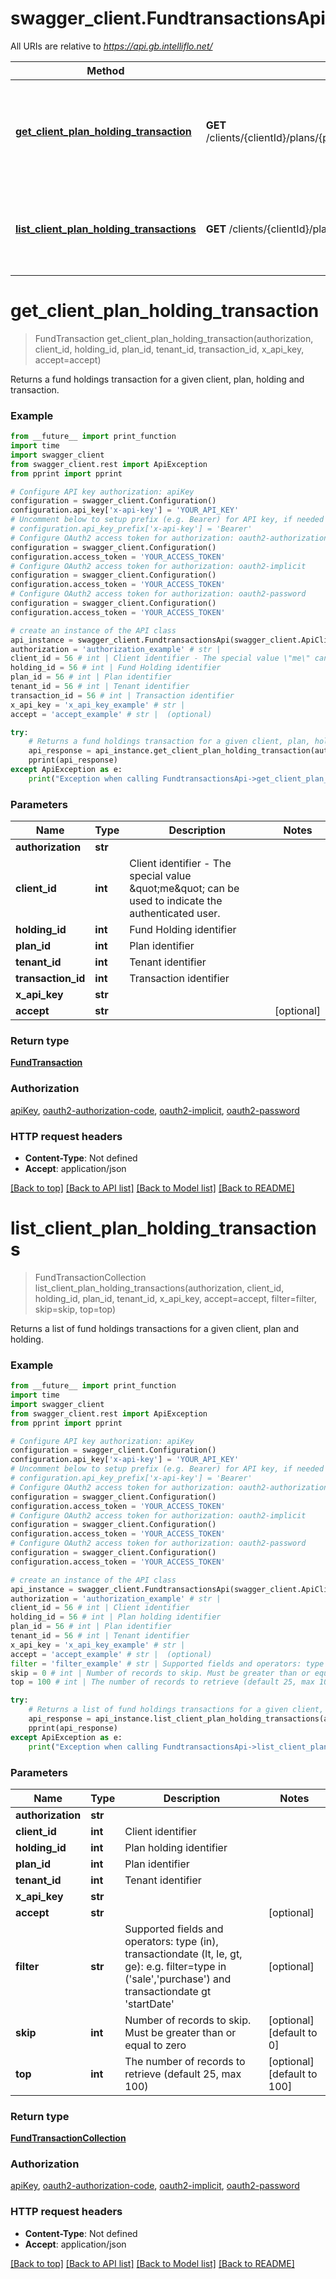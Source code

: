 # swagger_client.FundtransactionsApi

All URIs are relative to *https://api.gb.intelliflo.net/*

Method | HTTP request | Description
------------- | ------------- | -------------
[**get_client_plan_holding_transaction**](FundtransactionsApi.md#get_client_plan_holding_transaction) | **GET** /clients/{clientId}/plans/{planId}/holdings/{holdingId}/transactions/{transactionId} | Returns a fund holdings transaction for a given client, plan, holding and transaction. 
[**list_client_plan_holding_transactions**](FundtransactionsApi.md#list_client_plan_holding_transactions) | **GET** /clients/{clientId}/plans/{planId}/holdings/{holdingId}/transactions | Returns a list of fund holdings transactions for a given client, plan and holding. 

# **get_client_plan_holding_transaction**
> FundTransaction get_client_plan_holding_transaction(authorization, client_id, holding_id, plan_id, tenant_id, transaction_id, x_api_key, accept=accept)

Returns a fund holdings transaction for a given client, plan, holding and transaction. 

### Example
```python
from __future__ import print_function
import time
import swagger_client
from swagger_client.rest import ApiException
from pprint import pprint

# Configure API key authorization: apiKey
configuration = swagger_client.Configuration()
configuration.api_key['x-api-key'] = 'YOUR_API_KEY'
# Uncomment below to setup prefix (e.g. Bearer) for API key, if needed
# configuration.api_key_prefix['x-api-key'] = 'Bearer'
# Configure OAuth2 access token for authorization: oauth2-authorization-code
configuration = swagger_client.Configuration()
configuration.access_token = 'YOUR_ACCESS_TOKEN'
# Configure OAuth2 access token for authorization: oauth2-implicit
configuration = swagger_client.Configuration()
configuration.access_token = 'YOUR_ACCESS_TOKEN'
# Configure OAuth2 access token for authorization: oauth2-password
configuration = swagger_client.Configuration()
configuration.access_token = 'YOUR_ACCESS_TOKEN'

# create an instance of the API class
api_instance = swagger_client.FundtransactionsApi(swagger_client.ApiClient(configuration))
authorization = 'authorization_example' # str | 
client_id = 56 # int | Client identifier - The special value \"me\" can be used to indicate the authenticated user.
holding_id = 56 # int | Fund Holding identifier
plan_id = 56 # int | Plan identifier
tenant_id = 56 # int | Tenant identifier
transaction_id = 56 # int | Transaction identifier
x_api_key = 'x_api_key_example' # str | 
accept = 'accept_example' # str |  (optional)

try:
    # Returns a fund holdings transaction for a given client, plan, holding and transaction. 
    api_response = api_instance.get_client_plan_holding_transaction(authorization, client_id, holding_id, plan_id, tenant_id, transaction_id, x_api_key, accept=accept)
    pprint(api_response)
except ApiException as e:
    print("Exception when calling FundtransactionsApi->get_client_plan_holding_transaction: %s\n" % e)
```

### Parameters

Name | Type | Description  | Notes
------------- | ------------- | ------------- | -------------
 **authorization** | **str**|  | 
 **client_id** | **int**| Client identifier - The special value \&quot;me\&quot; can be used to indicate the authenticated user. | 
 **holding_id** | **int**| Fund Holding identifier | 
 **plan_id** | **int**| Plan identifier | 
 **tenant_id** | **int**| Tenant identifier | 
 **transaction_id** | **int**| Transaction identifier | 
 **x_api_key** | **str**|  | 
 **accept** | **str**|  | [optional] 

### Return type

[**FundTransaction**](FundTransaction.md)

### Authorization

[apiKey](../README.md#apiKey), [oauth2-authorization-code](../README.md#oauth2-authorization-code), [oauth2-implicit](../README.md#oauth2-implicit), [oauth2-password](../README.md#oauth2-password)

### HTTP request headers

 - **Content-Type**: Not defined
 - **Accept**: application/json

[[Back to top]](#) [[Back to API list]](../README.md#documentation-for-api-endpoints) [[Back to Model list]](../README.md#documentation-for-models) [[Back to README]](../README.md)

# **list_client_plan_holding_transactions**
> FundTransactionCollection list_client_plan_holding_transactions(authorization, client_id, holding_id, plan_id, tenant_id, x_api_key, accept=accept, filter=filter, skip=skip, top=top)

Returns a list of fund holdings transactions for a given client, plan and holding. 

### Example
```python
from __future__ import print_function
import time
import swagger_client
from swagger_client.rest import ApiException
from pprint import pprint

# Configure API key authorization: apiKey
configuration = swagger_client.Configuration()
configuration.api_key['x-api-key'] = 'YOUR_API_KEY'
# Uncomment below to setup prefix (e.g. Bearer) for API key, if needed
# configuration.api_key_prefix['x-api-key'] = 'Bearer'
# Configure OAuth2 access token for authorization: oauth2-authorization-code
configuration = swagger_client.Configuration()
configuration.access_token = 'YOUR_ACCESS_TOKEN'
# Configure OAuth2 access token for authorization: oauth2-implicit
configuration = swagger_client.Configuration()
configuration.access_token = 'YOUR_ACCESS_TOKEN'
# Configure OAuth2 access token for authorization: oauth2-password
configuration = swagger_client.Configuration()
configuration.access_token = 'YOUR_ACCESS_TOKEN'

# create an instance of the API class
api_instance = swagger_client.FundtransactionsApi(swagger_client.ApiClient(configuration))
authorization = 'authorization_example' # str | 
client_id = 56 # int | Client identifier
holding_id = 56 # int | Plan holding identifier
plan_id = 56 # int | Plan identifier
tenant_id = 56 # int | Tenant identifier
x_api_key = 'x_api_key_example' # str | 
accept = 'accept_example' # str |  (optional)
filter = 'filter_example' # str | Supported fields and operators: type (in), transactiondate (lt, le, gt, ge): e.g. filter=type in ('sale','purchase') and transactiondate gt 'startDate' (optional)
skip = 0 # int | Number of records to skip. Must be greater than or equal to zero (optional) (default to 0)
top = 100 # int | The number of records to retrieve (default 25, max 100) (optional) (default to 100)

try:
    # Returns a list of fund holdings transactions for a given client, plan and holding. 
    api_response = api_instance.list_client_plan_holding_transactions(authorization, client_id, holding_id, plan_id, tenant_id, x_api_key, accept=accept, filter=filter, skip=skip, top=top)
    pprint(api_response)
except ApiException as e:
    print("Exception when calling FundtransactionsApi->list_client_plan_holding_transactions: %s\n" % e)
```

### Parameters

Name | Type | Description  | Notes
------------- | ------------- | ------------- | -------------
 **authorization** | **str**|  | 
 **client_id** | **int**| Client identifier | 
 **holding_id** | **int**| Plan holding identifier | 
 **plan_id** | **int**| Plan identifier | 
 **tenant_id** | **int**| Tenant identifier | 
 **x_api_key** | **str**|  | 
 **accept** | **str**|  | [optional] 
 **filter** | **str**| Supported fields and operators: type (in), transactiondate (lt, le, gt, ge): e.g. filter&#x3D;type in (&#x27;sale&#x27;,&#x27;purchase&#x27;) and transactiondate gt &#x27;startDate&#x27; | [optional] 
 **skip** | **int**| Number of records to skip. Must be greater than or equal to zero | [optional] [default to 0]
 **top** | **int**| The number of records to retrieve (default 25, max 100) | [optional] [default to 100]

### Return type

[**FundTransactionCollection**](FundTransactionCollection.md)

### Authorization

[apiKey](../README.md#apiKey), [oauth2-authorization-code](../README.md#oauth2-authorization-code), [oauth2-implicit](../README.md#oauth2-implicit), [oauth2-password](../README.md#oauth2-password)

### HTTP request headers

 - **Content-Type**: Not defined
 - **Accept**: application/json

[[Back to top]](#) [[Back to API list]](../README.md#documentation-for-api-endpoints) [[Back to Model list]](../README.md#documentation-for-models) [[Back to README]](../README.md)

